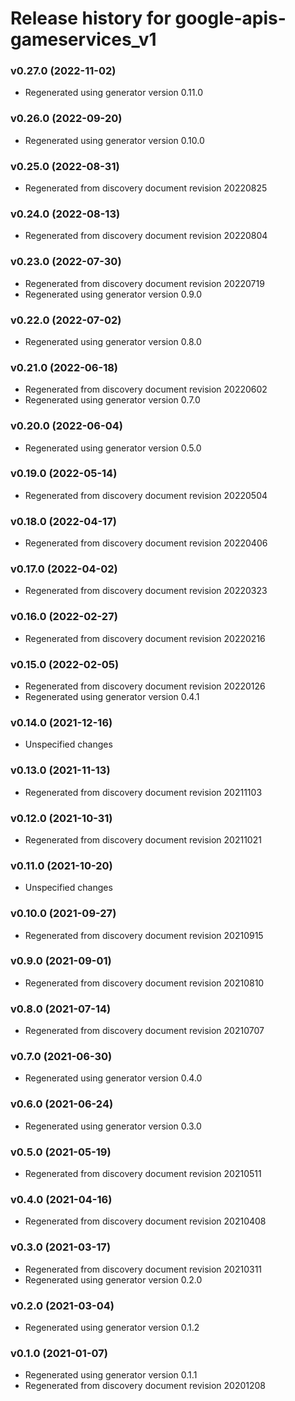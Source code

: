 # Release history for google-apis-gameservices_v1

### v0.27.0 (2022-11-02)

* Regenerated using generator version 0.11.0

### v0.26.0 (2022-09-20)

* Regenerated using generator version 0.10.0

### v0.25.0 (2022-08-31)

* Regenerated from discovery document revision 20220825

### v0.24.0 (2022-08-13)

* Regenerated from discovery document revision 20220804

### v0.23.0 (2022-07-30)

* Regenerated from discovery document revision 20220719
* Regenerated using generator version 0.9.0

### v0.22.0 (2022-07-02)

* Regenerated using generator version 0.8.0

### v0.21.0 (2022-06-18)

* Regenerated from discovery document revision 20220602
* Regenerated using generator version 0.7.0

### v0.20.0 (2022-06-04)

* Regenerated using generator version 0.5.0

### v0.19.0 (2022-05-14)

* Regenerated from discovery document revision 20220504

### v0.18.0 (2022-04-17)

* Regenerated from discovery document revision 20220406

### v0.17.0 (2022-04-02)

* Regenerated from discovery document revision 20220323

### v0.16.0 (2022-02-27)

* Regenerated from discovery document revision 20220216

### v0.15.0 (2022-02-05)

* Regenerated from discovery document revision 20220126
* Regenerated using generator version 0.4.1

### v0.14.0 (2021-12-16)

* Unspecified changes

### v0.13.0 (2021-11-13)

* Regenerated from discovery document revision 20211103

### v0.12.0 (2021-10-31)

* Regenerated from discovery document revision 20211021

### v0.11.0 (2021-10-20)

* Unspecified changes

### v0.10.0 (2021-09-27)

* Regenerated from discovery document revision 20210915

### v0.9.0 (2021-09-01)

* Regenerated from discovery document revision 20210810

### v0.8.0 (2021-07-14)

* Regenerated from discovery document revision 20210707

### v0.7.0 (2021-06-30)

* Regenerated using generator version 0.4.0

### v0.6.0 (2021-06-24)

* Regenerated using generator version 0.3.0

### v0.5.0 (2021-05-19)

* Regenerated from discovery document revision 20210511

### v0.4.0 (2021-04-16)

* Regenerated from discovery document revision 20210408

### v0.3.0 (2021-03-17)

* Regenerated from discovery document revision 20210311
* Regenerated using generator version 0.2.0

### v0.2.0 (2021-03-04)

* Regenerated using generator version 0.1.2

### v0.1.0 (2021-01-07)

* Regenerated using generator version 0.1.1
* Regenerated from discovery document revision 20201208

